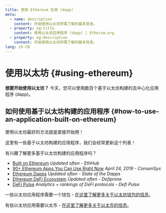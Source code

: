 ```yaml
---
title: 使用 Ethereum 应用 (dapp)
meta:
  - name: description
    content: 开始使用以太坊所需了解的基本信息。
  - property: og:title
    content: 使用以太坊应用程序 (dapp) | Etherum.org
  - property: og:description
    content: 开始使用以太坊所需了解的基本信息。
lang: zh-CN
---
```


# 使用以太坊 {#using-ethereum}

<div class="featured">

**想要开始使用以太坊？** 今天，您可以使用数百个基于以太坊构建的去中心化应用程序 (dapp)。

</div>

## 如何使用基于以太坊构建的应用程序 {#how-to-use-an-application-built-on-ethereum}

使用以太坊最好的方法就是直接开始用！

这里有一些基于以太坊构建的应用程序，我们会经常更新这个列表！

<RandomAppList />

有兴趣了解更多基于以太坊构建的应用程序吗？

- [Built on Ethereum](https://docs.ethhub.io/built-on-ethereum/built-on-ethereum/) _Updated often - EthHub_
- [90+ Ethereum Apps You Can Use Right Now](https://media.consensys.net/40-ethereum-apps-you-can-use-right-now-d643333769f7) _April 24, 2019 - ConsenSys_
- [Ethereum Dapps](https://www.stateofthedapps.com/rankings/platform/ethereum) _Updated often - State of the Dapps_
- [Ethereum DeFi Ecosystem](https://defiprime.com/ethereum) _Updated often - Defiprime_
- [DeFi Pulse](https://defipulse.com/) _Analytics + rankings of DeFi protocols - Defi Pulse_

一些以太坊应用程序需要一个钱包 - [在这里了解更多关于以太坊钱包的信息](/wallets/)。

有些以太坊应用需要以太币 - [在这里了解更多关于以太币的信息](/eth/)。
